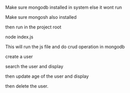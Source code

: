 Make sure mongodb installed in system else it wont run

Make sure mongosh also installed


then run in the project root

node index.js

This will run the js file and do crud operation in mongodb 

create a user

search the user and display

then update age of the user and display

then delete the user.

